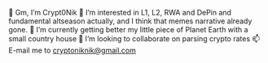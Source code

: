 👋 Gm, I’m Crypt0Nik
👀 I’m interested in L1, L2, RWA and DePin and fundamental altseason actually, and I think that memes narrative already gone.
🌱 I’m currently getting better my little piece of Planet Earth with a small country house 
💞️ I’m looking to collaborate on parsing crypto rates
📫 E-mail me to cryptoniknik@gmail.com
